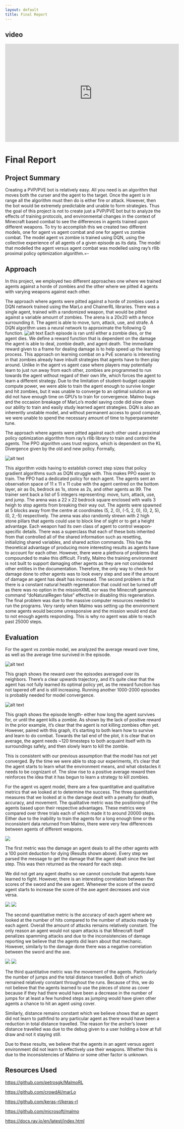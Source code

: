 ```yaml
---
layout: default
title: Final Report
---
```

## video

<iframe width="560" height="315" src="https://www.youtube.com/embed/pGWn3Qk2nfc" title="YouTube video player" frameborder="0" allow="accelerometer; autoplay; clipboard-write; encrypted-media; gyroscope; picture-in-picture" allowfullscreen></iframe>

# Final Report

## Project Summary
Creating a PVP/PVE bot is relatively easy. All you need is an algorithm that moves both the curser and the agent to the target. Once the agent is in range all the algorithm must then do is either fire or attack. However, then the bot would be extremely predictable and unable to form strategies. Thus the goal of this project is not to create just a PVP/PVE bot but to analyze the effects of training protocols, and environmental changes in the context of Minecraft based combat to see the differences in agents trained upon different weapons. 
	To try to accomplish this we created two different models, one for agent vs agent combat and one for agent vs zombie combat. The model agent vs zombie is trained using DQN, using the collective experience of all agents of a given episode as its data. The model that modelled the agent versus agent combat was modelled using ray’s rllib proximal policy optimization algorithm.=-
	

## Approach

In this project, we employed two different approaches one where we trained agents against a horde of zombies and the other where we pitted 4 agents with varying weapons against each other.  

The approach where agents were pitted against a horde of zombies used a DQN network trained using the MarLo and ChainerRL libraries. There was a single agent, trained with a randomized weapon, that would be pitted against a variable amount of zombies. The arena is a 20x20 with a fence surrounding it. The agent is able to move, turn, attack, use, and strafe.
A DQN algorithm uses a neural network to approximate the following Q function.
![alt text](https://raw.githubusercontent.com/kevinfang2/hydracraft/main/docs/dqn.png)
Each episode is ran until either a zombie dies, or the agent dies. We define a reward function that is dependent on the damage the agent is able to deal, zombie death, and agent death. The immediate reward given to a frame for dealing damage is to help speed up the learning process.
This approach on learning combat on a PvE scenario is interesting in that zombies already have inbuilt strategies that agents have to then play around. Unlike in the agent vs agent case where players may potentially learn to just run away from each other, zombies are programmed to run towards the agent without regard of their own life, which forces the agent to learn a different strategy.
Due to the limitation of student-budget capable compute power, we were able to train the agent enough to survive longer and hit zombies, but it was unable to converge to an optimal solution as we did not have enough time on GPU’s to train for convergence. Malmo bugs and the occasion breakage of MarLo’s model saving code did slow down our ability to train and easily study learned agent strategies. DQN is also an inherently unstable model, and without permanent access to good compute, we were unable to spend the necessary amount of time to hyperparameter tune.


The approach where agents were pitted against each other used a proximal policy optimization algorithm from ray’s rllib library to train and control the agents.  The PPO algorithm uses trust regions, which is dependent on the KL Divergence given by the old and new policy. Formally,

![alt text](https://raw.githubusercontent.com/kevinfang2/hydracraft/main/docs/ppo.png)

This algorithm voids having to establish correct step sizes that policy gradient algorithms such as DQN struggle with. This makes PPO easier to train.
The PPO had a dedicated policy for each agent.  The agents sent an observation space of 11 x 11 x 11 cube with the agent centred on the bottom layer, air as 0s, bedrock as 1s, stone as 2s, and other agents as 99. The trainer sent back a list of 5 integers representing: move, turn, attack, use, and jump. 
The arena was a 22 x 22 bedrock square enclosed with walls 3 heigh to stop agents from breaking their way out. The agents were spawned at 5 blocks away from the centre at coordinates (5, 2, 0), (-5, 2, 0), (0, 2, 5), (0, 2,-5) respectively. The arena was also randomly strewn with 2 high stone pillars that agents could use to block line of sight or to get a height advantage.
Each weapon had its own class of agent to control weapon-specific details. There was a superclass that each of these bots inherited from that controlled all of the shared information such as resetting, initializing shared variables, and shared action commands. 
This has the theoretical advantage of producing more interesting results as agents have to account for each other. However, there were a plethora of problems that compounded to make this difficult. Firstly, Malmo the training environment is not built to support damaging other agents as they are not considered other entities in the documentation. Therefore, the only way to check for damage done to other agents was to look every step and see if the amount of damage an agent has dealt has increased. The second problem is that there is a constant natural health regeneration that could not be turned off as there was no option in the missionXML nor was the Minecraft gamerule command “doNaturalRegen false” effective in disabling this regeneration. The final problem was due to the massive computer resources needed to run the programs. Very rarely when Malmo was setting up the environment some agents would become unresponsive and the mission would end due to not enough agents responding. This is why no agent was able to reach past 25000 steps.

## Evaluation
For the agent vs zombie model, we analyzed the average reward over time, as well as the average time survived in the episode.

![alt text](https://raw.githubusercontent.com/kevinfang2/hydracraft/main/docs/rewards.png)

This graph shows the reward over the episodes averaged over its neighbors. There’s a clear upwards trajectory, and it’s quite clear that the agent has not fully learned its optimal policy yet, as the reward function has not tapered off and is still increasing. Running another 1000-2000 episodes is probably needed for model convergence.

![alt text](https://raw.githubusercontent.com/kevinfang2/hydracraft/main/docs/time.png)

This graph shows the episode length-  either how long the agent survives for, or until the agent kills a zombie. As shown by the lack of positive reward in the prior example, it’s clear that the agent is not killing zombies often yet. However, paired with this graph, it’s starting to both learn how to survive and learn to do combat. Towards the tail end of the plot, it is clear that on average, the agent needs ~120 timesteps to both acquaint itself with its surroundings safely, and then slowly learn to kill the zombie.

This is consistent with our previous assumption that the model has not yet converged. By the time we were able to stop our experiments, it’s clear that the agent starts to learn what the environment means, and what obstacles it needs to be cognizant of. The slow rise to a positive average reward then reinforces the idea that it has begun to learn a strategy to kill zombies.

For the agent vs agent model, there are a few quantitative and qualitative metrics that we looked at to determine the success. The three quantitative measures that we looked at is the damage dealt with a penalty for death, accuracy, and movement. The qualitative metric was the positioning of the agents based upon their respective advantages. These metrics were compared over three trials each of which made it to around 20000 steps. Either due to the inability to train the agents for a long enough time or the inconsistent data returned from Malmo, there were very few differences between agents of different weapons. 

![](Images/returnScores.png)

The first metric was the damage an agent deals to all the other agents with a 100 point deduction for dying (Results shown above). Every step we parsed the message to get the damage that the agent dealt since the last step. This was then returned as the reward for each step.

We did not get any agent deaths so we cannot conclude that agents have learned to fight. However, there is an interesting correlation between the scores of the sword and the axe agent. Whenever the score of the sword agent starts to increase the score of the axe agent decreases and vice versa.

![](Images/returnAttacks.png)
![](Images/returnHits.png)

The second quantitative metric is the accuracy of each agent where we looked at the number of hits compared to the number of attacks made by each agent. Overall the amount of attacks remains relatively constant. The only reason an agent would not spam attacks is that Minecraft itself penalizes spamming attacks and due to the inconsistencies of damage reporting we believe that the agents did learn about that mechanic. However, similarly to the damage done there was a negative correlation between the sword and the axe.	

![](Images/returnJump.png)
![](Images/returnDist.png)

The third quantitative metric was the movement of the agents. Particularly the number of jumps and the total distance travelled. Both of which remained relatively constant throughout the runs. Because of this, we do not believe that the agents learned to use the pieces of stone as cover because if they had there would have been a decrease in the number of jumps for at least a few hundred steps as jumping would have given other agents a chance to hit an agent using cover.

Similarly, distance remains constant which we believe shows that an agent did not learn to pathfind to any particular agent as there would have been a reduction in total distance travelled. The reason for the archer’s lower distance travelled was due to the debug given to a user holding a bow at full draw and not it staying still.

Due to these results, we believe that the agents in an agent versus agent environment did not learn to effectively use their weapons. Whether this is due to the inconsistencies of Malmo or some other factor is unknown.
	
## Resources Used
https://github.com/petrosgk/MalmoRL

https://github.com/crowdAI/marLo 

https://github.com/keras-rl/keras-rl

https://github.com/microsoft/malmo

https://docs.ray.io/en/latest/index.html

